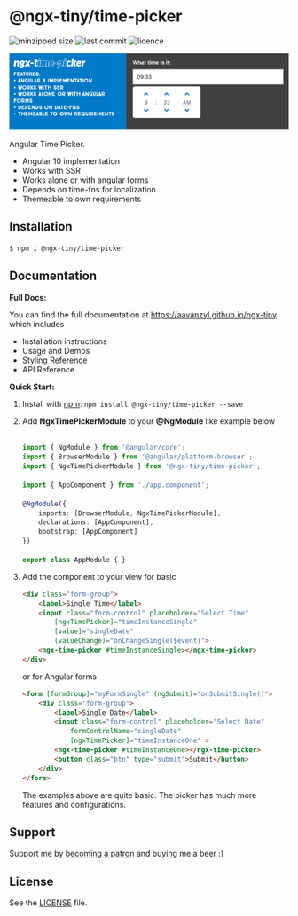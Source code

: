 # @ngx-tiny/time-picker

![minzipped size](https://img.shields.io/bundlephobia/minzip/@ngx-tiny/time-picker?style=for-the-badge)
![last commit](https://img.shields.io/github/last-commit/aavanzyl/ngx-tiny?style=for-the-badge)
![licence](https://img.shields.io/npm/l/@ngx-tiny/time-picker?style=for-the-badge)

![Time Picker Inline](https://raw.githubusercontent.com/aavanzyl/ngx-tiny/master/projects/assets/ngx-time-picker.png)

Angular Time Picker.

* Angular 10 implementation
* Works with SSR
* Works alone or with angular forms 
* Depends on time-fns for localization
* Themeable to own requirements


## Installation

```sh
$ npm i @ngx-tiny/time-picker
```


## Documentation

__Full Docs:__

You can find the full documentation at https://aavanzyl.github.io/ngx-tiny which includes
* Installation instructions
* Usage and Demos
* Styling Reference
* API Reference

__Quick Start:__

1. Install with [npm](https://www.npmjs.com): `npm install @ngx-tiny/time-picker --save`

2. Add __NgxTimePickerModule__ to your __@NgModule__ like example below
    ```typescript

    import { NgModule } from '@angular/core';
    import { BrowserModule } from '@angular/platform-browser';
    import { NgxTimePickerModule } from '@ngx-tiny/time-picker';

    import { AppComponent } from './app.component';

    @NgModule({
        imports: [BrowserModule, NgxTimePickerModule],
        declarations: [AppComponent],
        bootstrap: [AppComponent]
    })

    export class AppModule { }

    ```
 4. Add the component to your view for basic
    ```html
    <div class="form-group">
        <label>Single Time</label>
        <input class="form-control" placeholder="Select Time" 
            [ngxTimePicker]="timeInstanceSingle" 
            [value]="singleDate"
            (valueChange)="onChangeSingle($event)">
        <ngx-time-picker #timeInstanceSingle></ngx-time-picker>
    </div>
    ```
    or for Angular forms
    ```html 
    <form [formGroup]="myFormSingle" (ngSubmit)="onSubmitSingle()">
        <div class="form-group">
            <label>Single Date</label>
            <input class="form-control" placeholder="Select Date" 
                formControlName="singleDate"
                [ngxTimePicker]="timeInstanceOne" >
            <ngx-time-picker #timeInstanceOne></ngx-time-picker>
            <button class="btn" type="submit">Submit</button>
        </div>
    </form>
    ```
    The examples above are quite basic. The picker has much more features and configurations. 
    
## Support

Support me by [becoming a patron](https://www.patreon.com/bePatron?u=27640996) and buying me a beer :) 

## License
See the [LICENSE][license] file.


[license]: /LICENSE
[contributing]: /CONTRIBUTING.md
[docs]: /DOCUMENTATION.md 